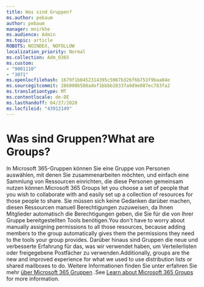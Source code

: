 ```yaml
---
title: Was sind Gruppen?
ms.author: pebaum
author: pebaum
manager: mnirkhe
ms.audience: Admin
ms.topic: article
ROBOTS: NOINDEX, NOFOLLOW
localization_priority: Normal
ms.collection: Adm_O365
ms.custom:
- "9001110"
- "3071"
ms.openlocfilehash: 1679f1b0452314395c5067b326f6b753f9baa84e
ms.sourcegitcommit: 286000b588adef1bbbb28337a9d9e087ec783fa2
ms.translationtype: MT
ms.contentlocale: de-DE
ms.lasthandoff: 04/27/2020
ms.locfileid: "43912149"
---
```

# <a name="what-are-groups"></a><span data-ttu-id="96bec-102">Was sind Gruppen?</span><span class="sxs-lookup"><span data-stu-id="96bec-102">What are Groups?</span></span>

<span data-ttu-id="96bec-103">In Microsoft 365-Gruppen können Sie eine Gruppe von Personen auswählen, mit denen Sie zusammenarbeiten möchten, und einfach eine Sammlung von Ressourcen einrichten, die diese Personen gemeinsam nutzen können.</span><span class="sxs-lookup"><span data-stu-id="96bec-103">Microsoft 365 Groups let you choose a set of people that you wish to collaborate with and easily set up a collection of resources for those people to share.</span></span> <span data-ttu-id="96bec-104">Sie müssen sich keine Gedanken darüber machen, diesen Ressourcen manuell Berechtigungen zuzuweisen, da Ihnen Mitglieder automatisch die Berechtigungen geben, die Sie für die von Ihrer Gruppe bereitgestellten Tools benötigen.</span><span class="sxs-lookup"><span data-stu-id="96bec-104">You don't have to worry about manually assigning permissions to all those resources, because adding members to the group automatically gives them the permissions they need to the tools your group provides.</span></span> <span data-ttu-id="96bec-105">Darüber hinaus sind Gruppen die neue und verbesserte Erfahrung für das, was wir verwendet haben, um Verteilerlisten oder freigegebene Postfächer zu verwenden.</span><span class="sxs-lookup"><span data-stu-id="96bec-105">Additionally, groups are the new and improved experience for what we used to use distribution lists or shared mailboxes to do.</span></span>  <span data-ttu-id="96bec-106">Weitere Informationen finden Sie unter erfahren Sie mehr [über Microsoft 365 Gruppen](https://support.office.com/article/b565caa1-5c40-40ef-9915-60fdb2d97fa2) .</span><span class="sxs-lookup"><span data-stu-id="96bec-106">See [Learn about Microsoft 365 Groups](https://support.office.com/article/b565caa1-5c40-40ef-9915-60fdb2d97fa2) for more information.</span></span> 